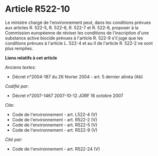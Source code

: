 # Article R522-10

Le ministre chargé de l'environnement peut, dans les conditions prévues aux articles R. 522-5, R. 522-6, R. 522-7 et R.
522-8, proposer à la Commission européenne de réviser les conditions de l'inscription d'une substance active biocide prévues
à l'article R. 522-9 s'il juge que les conditions prévues à l'article L. 522-4 et au II de l'article R. 522-2 ne sont plus
remplies.

**Liens relatifs à cet article**

_Anciens textes_:

  - Décret n°2004-187 du 26 février 2004 - art. 5 dernier alinéa (Ab)

_Codifié par_:

  - Décret n°2007-1467 2007-10-12 JORF 16 octobre 2007

_Cite_:

  - Code de l'environnement - art. L522-4 (V)
  - Code de l'environnement - art. R522-2 (V)
  - Code de l'environnement - art. R522-5 (V)
  - Code de l'environnement - art. R522-9 (V)

_Cité par_:

  - Code de l'environnement - art. R522-24 (V)
